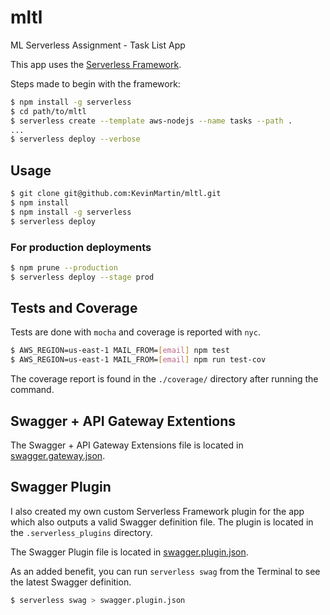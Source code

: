 # mltl
ML Serverless Assignment - Task List App

This app uses the [Serverless Framework](https://serverless.com).

Steps made to begin with the framework:

```bash
$ npm install -g serverless
$ cd path/to/mltl
$ serverless create --template aws-nodejs --name tasks --path .
...
$ serverless deploy --verbose
```

## Usage
```bash
$ git clone git@github.com:KevinMartin/mltl.git
$ npm install
$ npm install -g serverless
$ serverless deploy
```

### For production deployments
```bash
$ npm prune --production
$ serverless deploy --stage prod
```

## Tests and Coverage
Tests are done with `mocha` and coverage is reported with `nyc`.

```bash
$ AWS_REGION=us-east-1 MAIL_FROM=[email] npm test
$ AWS_REGION=us-east-1 MAIL_FROM=[email] npm run test-cov
```

The coverage report is found in the `./coverage/` directory after running the command.

## Swagger + API Gateway Extentions
The Swagger + API Gateway Extensions file is located in [swagger.gateway.json](swagger.gateway.json).

## Swagger Plugin
I also created my own custom Serverless Framework plugin for the app which also outputs a valid Swagger definition file. The plugin is located in the `.serverless_plugins` directory.

The Swagger Plugin file is located in [swagger.plugin.json](swagger.plugin.json).

As an added benefit, you can run `serverless swag` from the Terminal to see the latest Swagger definition.

```bash
$ serverless swag > swagger.plugin.json
```
